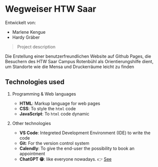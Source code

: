 # Wegweiser HTW Saar

Entwickelt von:
- Marlene Kengue
- Hardy Gräber

> Project description

Die Erstellung einer benutzerfreundlichen Website auf Github Pages, die 
Besuchern des HTW Saar Campus Rotenbühl als Orientierungshilfe dient, um 
Standorte wie die Mensa und Druckerräume leicht zu finden

## Technologies used

1. Programming & Web languages
    - **HTML**: Markup language for web pages
    - **CSS**: To style the `html` code
    - **JavaScript**: To `html` code dynamic

2. Other technologies 
   - **VS Code**: Integreted Development Environment (IDE) to write the code
   - **Git**: For the version control system
   - **Calendly**: To give the end-user the possibility to book an appointment
   - **ChatGPT 😁**: like everyone nowadays. 👉 [See](https://chatgpt.com/)
